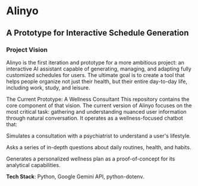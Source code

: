 # Alinyo
## A Prototype for Interactive Schedule Generation

### Project Vision

Alinyo is the first iteration and prototype for a more ambitious project: an interactive AI assistant capable of generating, managing, and adapting fully customized schedules for users. The ultimate goal is to create a tool that helps people organize not just their health, but their entire day-to-day life, including work, study, and leisure.

The Current Prototype: A Wellness Consultant
This repository contains the core component of that vision. The current version of Alinyo focuses on the most critical task: gathering and understanding nuanced user information through natural conversation. It operates as a wellness-focused chatbot that:

Simulates a consultation with a psychiatrist to understand a user's lifestyle.

Asks a series of in-depth questions about daily routines, health, and habits.

Generates a personalized wellness plan as a proof-of-concept for its analytical capabilities.

**Tech Stack**: Python, Google Gemini API, python-dotenv.
